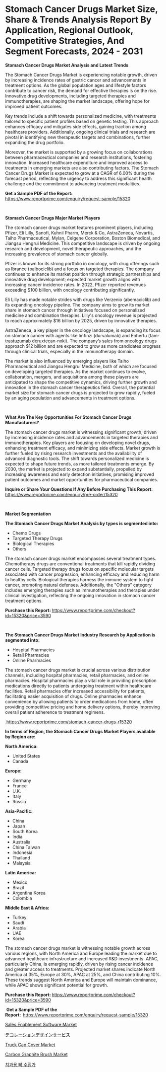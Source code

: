 <p><h1>Stomach Cancer Drugs Market Size, Share & Trends Analysis Report By Application, Regional Outlook, Competitive Strategies, And Segment Forecasts, 2024 - 2031</h1></p><p><strong>Stomach Cancer Drugs Market Analysis and Latest Trends</strong></p>
<p><p>The Stomach Cancer Drugs Market is experiencing notable growth, driven by increasing incidence rates of gastric cancer and advancements in treatment options. As the global population ages and lifestyle factors contribute to cancer risk, the demand for effective therapies is on the rise. Innovative drug developments, including targeted therapies and immunotherapies, are shaping the market landscape, offering hope for improved patient outcomes.</p><p>Key trends include a shift towards personalized medicine, with treatments tailored to specific patient profiles based on genetic testing. This approach enhances efficacy and mitigates side effects, gaining traction among healthcare providers. Additionally, ongoing clinical trials and research are pivotal in identifying new therapeutic targets and combinations, further expanding the drug portfolio.</p><p>Moreover, the market is supported by a growing focus on collaborations between pharmaceutical companies and research institutions, fostering innovation. Increased healthcare expenditure and improved access to treatments in emerging markets are also contributing factors. The Stomach Cancer Drugs Market is expected to grow at a CAGR of 6.00% during the forecast period, reflecting the urgency to address this significant health challenge and the commitment to advancing treatment modalities.</p></p>
<p><strong>Get a Sample PDF of the Report:&nbsp;</strong> <a href="https://www.reportprime.com/enquiry/request-sample/15320">https://www.reportprime.com/enquiry/request-sample/15320</a></p>
<p>&nbsp;</p>
<p><strong>Stomach Cancer Drugs Major Market Players</strong></p>
<p><p>The stomach cancer drugs market features prominent players, including Pfizer, Eli Lilly, Sanofi, Kuhnil Pharm, Merck & Co, AstraZeneca, Novartis, Taiho Pharmaceutical, Mylan, Celgene Corporation, Boston Biomedical, and Jiangsu Hengrui Medicine. This competitive landscape is driven by ongoing research and development, novel therapeutic approaches, and the increasing prevalence of stomach cancer globally.</p><p>Pfizer is known for its strong portfolio in oncology, with drug offerings such as Ibrance (palbociclib) and a focus on targeted therapies. The company continues to enhance its market position through strategic partnerships and innovative drug development; expected market growth aligns with increasing cancer incidence rates. In 2022, Pfizer reported revenues exceeding $100 billion, with oncology contributing significantly.</p><p>Eli Lilly has made notable strides with drugs like Verzenio (abemaciclib) and its expanding oncology pipeline. The company aims to grow its market share in stomach cancer through initiatives focused on personalized medicine and combination therapies. Lilly's oncology revenue is projected to reach approximately $16 billion by 2025, driven by innovative therapies.</p><p>AstraZeneca, a key player in the oncology landscape, is expanding its focus on stomach cancer with agents like Imfinzi (durvalumab) and Enhertu (fam-trastuzumab deruxtecan-nxki). The company’s sales from oncology drugs approach $12 billion and are expected to grow as more candidates progress through clinical trials, especially in the immunotherapy domain.</p><p>The market is also influenced by emerging players like Taiho Pharmaceutical and Jiangsu Hengrui Medicine, both of which are focused on developing targeted therapies. As the market continues to evolve, collaboration, mergers, and acquisitions among these players are anticipated to shape the competitive dynamics, driving further growth and innovation in the stomach cancer therapeutics field. Overall, the potential market size for stomach cancer drugs is projected to grow rapidly, fueled by an aging population and advancements in treatment options.</p></p>
<p>&nbsp;</p>
<p><strong>What Are The Key Opportunities For Stomach Cancer Drugs Manufacturers?</strong></p>
<p><p>The stomach cancer drugs market is witnessing significant growth, driven by increasing incidence rates and advancements in targeted therapies and immunotherapies. Key players are focusing on developing novel drugs, enhancing treatment efficacy, and minimizing side effects. Market growth is further fueled by rising research investments and the availability of advanced diagnostic tools. The shift towards personalized medicine is expected to shape future trends, as more tailored treatments emerge. By 2030, the market is projected to expand substantially, propelled by increasing awareness and early detection initiatives, promising improved patient outcomes and market opportunities for pharmaceutical companies.</p></p>
<p><strong>Inquire or Share Your Questions If Any Before Purchasing This Report:</strong> <a href="https://www.reportprime.com/enquiry/pre-order/15320">https://www.reportprime.com/enquiry/pre-order/15320</a></p>
<p>&nbsp;</p>
<p><strong>Market Segmentation</strong></p>
<p><strong>The Stomach Cancer Drugs Market Analysis by types is segmented into:</strong></p>
<p><ul><li>Chemo Drugs</li><li>Targeted Therapy Drugs</li><li>Biological Therapies</li><li>Others</li></ul></p>
<p><p>The stomach cancer drugs market encompasses several treatment types. Chemotherapy drugs are conventional treatments that kill rapidly dividing cancer cells. Targeted therapy drugs focus on specific molecular targets associated with cancer progression, enhancing efficacy and reducing harm to healthy cells. Biological therapies harness the immune system to fight cancer, promoting natural defenses. Additionally, the "Others" category includes emerging therapies such as immunotherapies and therapies under clinical investigation, reflecting the ongoing innovation in stomach cancer treatment options.</p></p>
<p><strong>Purchase this Report:&nbsp;</strong><a href="https://www.reportprime.com/checkout?id=15320&price=3590">https://www.reportprime.com/checkout?id=15320&price=3590</a></p>
<p>&nbsp;</p>
<p><strong>The Stomach Cancer Drugs Market Industry Research by Application is segmented into:</strong></p>
<p><ul><li>Hospital Pharmacies</li><li>Retail Pharmacies</li><li>Online Pharmacies</li></ul></p>
<p><p>The stomach cancer drugs market is crucial across various distribution channels, including hospital pharmacies, retail pharmacies, and online pharmacies. Hospital pharmacies play a vital role in providing prescription medications directly to patients undergoing treatment within healthcare facilities. Retail pharmacies offer increased accessibility for patients, facilitating easier acquisition of drugs. Online pharmacies enhance convenience by allowing patients to order medications from home, often providing competitive pricing and home delivery options, thereby improving overall patient adherence to treatment regimens.</p></p>
<p><a href="https://www.reportprime.com/stomach-cancer-drugs-r15320">&nbsp;https://www.reportprime.com/stomach-cancer-drugs-r15320</a></p>
<p><strong>In terms of Region, the Stomach Cancer Drugs Market Players available by Region are:</strong></p>
<p>
    <p> <strong> North America: </strong>
        <ul>
            <li>United States</li>
            <li>Canada</li>
        </ul>
        </p> 
    <p> <strong> Europe: </strong>
        <ul>
            <li>Germany</li>
            <li>France</li>
            <li>U.K.</li>
            <li>Italy</li>
            <li>Russia</li>
        </ul>
        </p> 
    <p> <strong> Asia-Pacific: </strong>
        <ul>
            <li>China</li>
            <li>Japan</li>
            <li>South Korea</li>
            <li>India</li>
            <li>Australia</li>
            <li>China Taiwan</li>
            <li>Indonesia</li>
            <li>Thailand</li>
            <li>Malaysia</li>
        </ul>
        </p> 
    <p> <strong> Latin America: </strong>
        <ul>
            <li>Mexico</li>
            <li>Brazil</li>
            <li>Argentina Korea</li>
            <li>Colombia</li>
        </ul>
        </p> 
    <p> <strong> Middle East & Africa: </strong>
        <ul>
            <li>Turkey</li>
            <li>Saudi</li>
            <li>Arabia</li>
            <li>UAE</li>
            <li>Korea</li>
        </ul>
    </p>
    </p>
<p><p>The stomach cancer drugs market is witnessing notable growth across various regions, with North America and Europe leading the market due to advanced healthcare infrastructure and increased R&D investments. APAC, particularly China, is emerging rapidly, driven by rising cancer incidence and greater access to treatments. Projected market shares indicate North America at 35%, Europe at 30%, APAC at 25%, and China contributing 10%. These trends suggest North America and Europe will maintain dominance, while APAC shows significant potential for growth.</p></p>
<p><strong>Purchase this Report: </strong><a href="https://www.reportprime.com/checkout?id=15320&price=3590">https://www.reportprime.com/checkout?id=15320&price=3590</a></p>
<p>&nbsp;<strong>Get a Sample PDF of the Report:&nbsp;&nbsp;</strong><a href="https://www.reportprime.com/enquiry/request-sample/15320">https://www.reportprime.com/enquiry/request-sample/15320</a></p>
<p><strong></strong></p>
<p><p><a href="https://github.com/WillieWoodard/Market-Research-Report-List-6/blob/main/sales-enablement-software-market.md">Sales Enablement Software Market</a></p><p><a href="https://medium.com/@beaudamore/decoration-design-service-market-%E3%81%AF-%E3%82%B3%E3%82%B9%E3%83%88%E7%AE%A1%E7%90%86%E3%81%A8%E5%8A%B9%E7%8E%87%E5%90%91%E4%B8%8A%E3%82%92%E5%84%AA%E5%85%88%E3%81%97%E3%81%BE%E3%81%99-%E3%81%95%E3%82%89%E3%81%AB-%E5%A0%B1%E5%91%8A%E6%9B%B8%E3%81%AF%E5%B8%82%E5%A0%B4%E3%81%AE%E9%9C%80%E8%A6%81%E9%9D%A2%E3%81%A8%E4%BE%9B%E7%B5%A6%E9%9D%A2%E3%81%AE%E4%B8%A1%E6%96%B9%E3%82%92%E3%82%AB%E3%83%90%E3%83%BC%E3%81%97%E3%81%A6%E3%81%84%E3%81%BE%E3%81%99-decoration-21f2a537ae20">デコレーションデザインサービス</a></p><p><a href="https://issuu.com/reportprime-2/docs/truck-cap-cover-market-size-2030.pp_49ec2f8ad2d43d">Truck Cap Cover Market</a></p><p><a href="https://medium.com/@diane.macle6776/this-carbon-graphite-brush-market-research-report-evaluates-the-key-market-trends-drivers-and-74028d2f45f8">Carbon Graphite Brush Market</a></p><p><a href="https://medium.com/@wallacbahrtyinger567686/%EC%B9%98%EA%B3%BC%EC%9A%A9-%EB%BC%88-%EC%88%98%EC%A7%91%EA%B8%B0-%EC%8B%9C%EC%9E%A5-%EC%A0%84%EB%A7%9D-2024%EB%85%84%EB%B6%80%ED%84%B0-2031%EB%85%84%EA%B9%8C%EC%A7%80%EC%9D%98-%EA%B8%80%EB%A1%9C%EB%B2%8C-%EC%8B%9C%EC%9E%A5-%EB%8F%99%ED%96%A5-%EB%B0%8F-%EB%B6%84%EC%84%9D-146%ED%8E%98%EC%9D%B4%EC%A7%80-%ED%8F%AC%ED%95%A8-99f2286e8388">치과용 뼈 수집가</a></p></p>